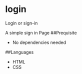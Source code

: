 # login
Login or sign-in

A simple sign in Page 
##Prequisite
- No dependencies needed

##Languages
- HTML
- CSS
